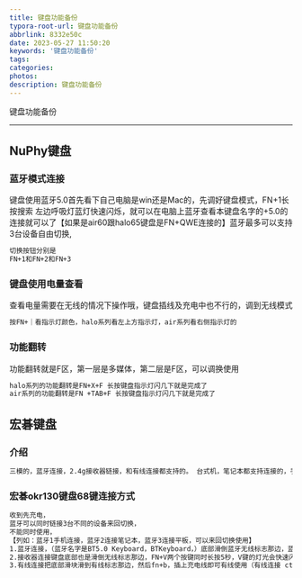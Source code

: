```yaml
---
title: 键盘功能备份
typora-root-url: 键盘功能备份
abbrlink: 8332e50c
date: 2023-05-27 11:50:20
keywords: '键盘功能备份'
tags: 
categories: 
photos:
description: 键盘功能备份
---
```


键盘功能备份

<!--more-->

------



## NuPhy键盘

### 蓝牙模式连接

键盘使用蓝牙5.0首先看下自己电脑是win还是Mac的，先调好键盘模式，FN+1长按搜索 左边呼吸灯蓝灯快速闪烁，就可以在电脑上蓝牙查看本键盘名字的+5.0的连接就可以了【如果是air60跟halo65键盘是FN+QWE连接的】蓝牙最多可以支持3台设备自由切换,

```markdown
切换按钮分别是
FN+1和FN+2和FN+3
```

### 键盘使用电量查看

查看电量需要在无线的情况下操作哦，键盘插线及充电中也不行的，调到无线模式

```markdown
按FN+｜看指示灯颜色，halo系列看左上方指示灯，air系列看右侧指示灯的
```

### 功能翻转

功能翻转就是F区，第一层是多媒体，第二层是F区，可以调换使用

```markdown
halo系列的功能翻转是FN+X+F 长按键盘指示灯闪几下就是完成了
air系列的功能翻转是FN +TAB+F 长按键盘指示灯闪几下就是完成了
```



## 宏碁键盘

### 介绍

```markdown
三模的，蓝牙连接，2.4g接收器链接，和有线连接都支持的。 台式机，笔记本都支持连接的，手机或者平板也可以用蓝牙连接哦
```

### 宏碁okr130键盘68键连接方式

```markdown
收到先充电，
蓝牙可以同时链接3台不同的设备来回切换，
不能同时使用，
【列如：蓝牙1手机连接，蓝牙2连接笔记本，蓝牙3连接平板，可以来回切换使用】
1.蓝牙连接，（蓝牙名字是BT5.0 Keyboard，BTKeyboard，）底部滑倒蓝牙无线标志那边，蓝牙有三个，FN+Z，FN+X，FN+C，选其中一组两个按键（如FN+Z）同时长按5秒，对应字母按键（Z）的灯变成快速闪烁，设备搜索蓝牙名称链接即可。【不同设备需要切换可以短按2个按键，长按5秒是蓝牙配对】
2.接收器连接键盘底部也是滑倒无线标志那边，FN+V两个按键同时长按5秒，V键的灯光会快速闪烁，之后插上接收器即可连接成功
3.有线连接把底部滑块滑到有线标志那边，然后fn+b，插上充电线即可有线使用（有线连接 ctrl灯常亮，充满后灯光恢复正常）
```